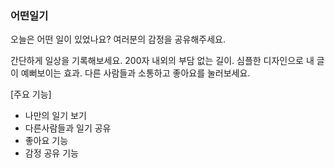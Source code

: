 ### **어떤일기**

오늘은 어떤 일이 있었나요?  여러분의 감정을 공유해주세요.

간단하게 일상을 기록해보세요. 200자 내외의 부담 없는 길이. 심플한 디자인으로 내 글이 예뻐보이는 효과. 다른 사람들과 소통하고 좋아요를 눌러보세요.

[주요 기능]

- 나만의 일기 보기
- 다른사람들과 일기 공유
- 좋아요 기능
- 감정 공유 기능